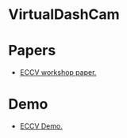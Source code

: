# VirtualDashCam

# Papers
* <a href="">ECCV workshop paper.</a>

# Demo
* <a href="">ECCV Demo.</a>


